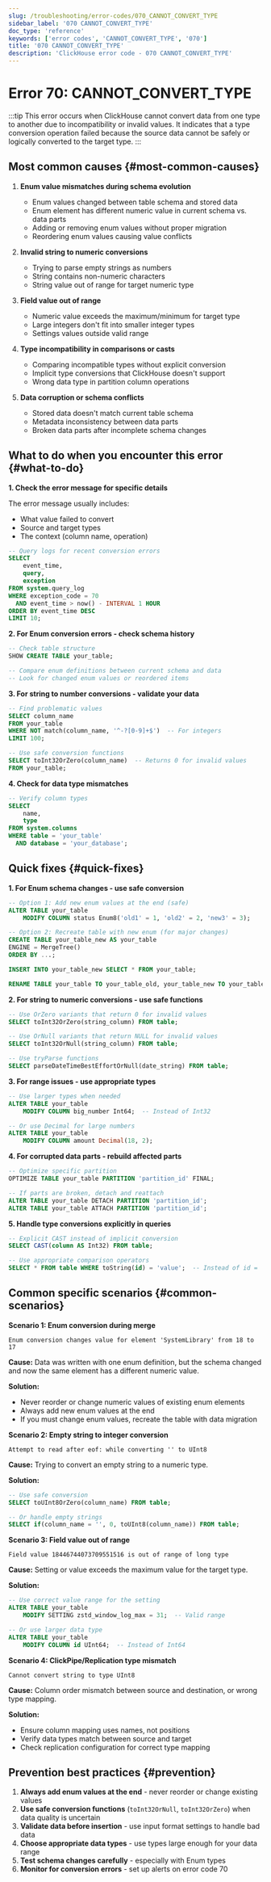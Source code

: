 ```yaml
---
slug: /troubleshooting/error-codes/070_CANNOT_CONVERT_TYPE
sidebar_label: '070 CANNOT_CONVERT_TYPE'
doc_type: 'reference'
keywords: ['error codes', 'CANNOT_CONVERT_TYPE', '070']
title: '070 CANNOT_CONVERT_TYPE'
description: 'ClickHouse error code - 070 CANNOT_CONVERT_TYPE'
---
```


# Error 70: CANNOT_CONVERT_TYPE

:::tip
This error occurs when ClickHouse cannot convert data from one type to another due to incompatibility or invalid values.
It indicates that a type conversion operation failed because the source data cannot be safely or logically converted to the target type.
:::

## Most common causes {#most-common-causes}

1. **Enum value mismatches during schema evolution**
   - Enum values changed between table schema and stored data
   - Enum element has different numeric value in current schema vs. data parts
   - Adding or removing enum values without proper migration
   - Reordering enum values causing value conflicts

2. **Invalid string to numeric conversions**
   - Trying to parse empty strings as numbers
   - String contains non-numeric characters
   - String value out of range for target numeric type

3. **Field value out of range**
   - Numeric value exceeds the maximum/minimum for target type
   - Large integers don't fit into smaller integer types
   - Settings values outside valid range

4. **Type incompatibility in comparisons or casts**
   - Comparing incompatible types without explicit conversion
   - Implicit type conversions that ClickHouse doesn't support
   - Wrong data type in partition column operations

5. **Data corruption or schema conflicts**
   - Stored data doesn't match current table schema
   - Metadata inconsistency between data parts
   - Broken data parts after incomplete schema changes

## What to do when you encounter this error {#what-to-do}

**1. Check the error message for specific details**

The error message usually includes:
- What value failed to convert
- Source and target types
- The context (column name, operation)

```sql
-- Query logs for recent conversion errors
SELECT 
    event_time,
    query,
    exception
FROM system.query_log
WHERE exception_code = 70
  AND event_time > now() - INTERVAL 1 HOUR
ORDER BY event_time DESC
LIMIT 10;
```

**2. For Enum conversion errors - check schema history**

```sql
-- Check table structure
SHOW CREATE TABLE your_table;

-- Compare enum definitions between current schema and data
-- Look for changed enum values or reordered items
```

**3. For string to number conversions - validate your data**

```sql
-- Find problematic values
SELECT column_name
FROM your_table
WHERE NOT match(column_name, '^-?[0-9]+$')  -- For integers
LIMIT 100;

-- Use safe conversion functions
SELECT toInt32OrZero(column_name)  -- Returns 0 for invalid values
FROM your_table;
```

**4. Check for data type mismatches**

```sql
-- Verify column types
SELECT 
    name,
    type
FROM system.columns
WHERE table = 'your_table'
  AND database = 'your_database';
```

## Quick fixes {#quick-fixes}

**1. For Enum schema changes - use safe conversion**

```sql
-- Option 1: Add new enum values at the end (safe)
ALTER TABLE your_table
    MODIFY COLUMN status Enum8('old1' = 1, 'old2' = 2, 'new3' = 3);

-- Option 2: Recreate table with new enum (for major changes)
CREATE TABLE your_table_new AS your_table
ENGINE = MergeTree()
ORDER BY ...;

INSERT INTO your_table_new SELECT * FROM your_table;

RENAME TABLE your_table TO your_table_old, your_table_new TO your_table;
```

**2. For string to numeric conversions - use safe functions**

```sql
-- Use OrZero variants that return 0 for invalid values
SELECT toInt32OrZero(string_column) FROM table;

-- Use OrNull variants that return NULL for invalid values
SELECT toInt32OrNull(string_column) FROM table;

-- Use tryParse functions
SELECT parseDateTimeBestEffortOrNull(date_string) FROM table;
```

**3. For range issues - use appropriate types**

```sql
-- Use larger types when needed
ALTER TABLE your_table 
    MODIFY COLUMN big_number Int64;  -- Instead of Int32

-- Or use Decimal for large numbers
ALTER TABLE your_table
    MODIFY COLUMN amount Decimal(18, 2);
```

**4. For corrupted data parts - rebuild affected parts**

```sql
-- Optimize specific partition
OPTIMIZE TABLE your_table PARTITION 'partition_id' FINAL;

-- If parts are broken, detach and reattach
ALTER TABLE your_table DETACH PARTITION 'partition_id';
ALTER TABLE your_table ATTACH PARTITION 'partition_id';
```

**5. Handle type conversions explicitly in queries**

```sql
-- Explicit CAST instead of implicit conversion
SELECT CAST(column AS Int32) FROM table;

-- Use appropriate comparison operators
SELECT * FROM table WHERE toString(id) = 'value';  -- Instead of id = 'value'
```

## Common specific scenarios {#common-scenarios}

**Scenario 1: Enum conversion during merge**

```text
Enum conversion changes value for element 'SystemLibrary' from 18 to 17
```

**Cause:** Data was written with one enum definition, but the schema changed and now the same element has a different numeric value.

**Solution:**
- Never reorder or change numeric values of existing enum elements
- Always add new enum values at the end
- If you must change enum values, recreate the table with data migration

**Scenario 2: Empty string to integer conversion**

```text
Attempt to read after eof: while converting '' to UInt8
```

**Cause:** Trying to convert an empty string to a numeric type.

**Solution:**
```sql
-- Use safe conversion
SELECT toUInt8OrZero(column_name) FROM table;

-- Or handle empty strings
SELECT if(column_name = '', 0, toUInt8(column_name)) FROM table;
```

**Scenario 3: Field value out of range**

```text
Field value 18446744073709551516 is out of range of long type
```

**Cause:** Setting or value exceeds the maximum value for the target type.

**Solution:**
```sql
-- Use correct value range for the setting
ALTER TABLE your_table 
    MODIFY SETTING zstd_window_log_max = 31;  -- Valid range

-- Or use larger data type
ALTER TABLE your_table 
    MODIFY COLUMN id UInt64;  -- Instead of Int64
```

**Scenario 4: ClickPipe/Replication type mismatch**

```text
Cannot convert string to type UInt8
```

**Cause:** Column order mismatch between source and destination, or wrong type mapping.

**Solution:**
- Ensure column mapping uses names, not positions
- Verify data types match between source and target
- Check replication configuration for correct type mapping

## Prevention best practices {#prevention}

1. **Always add enum values at the end** - never reorder or change existing values
2. **Use safe conversion functions** (`toInt32OrNull`, `toInt32OrZero`) when data quality is uncertain
3. **Validate data before insertion** - use input format settings to handle bad data
4. **Choose appropriate data types** - use types large enough for your data range
5. **Test schema changes carefully** - especially with Enum types
6. **Monitor for conversion errors** - set up alerts on error code 70
